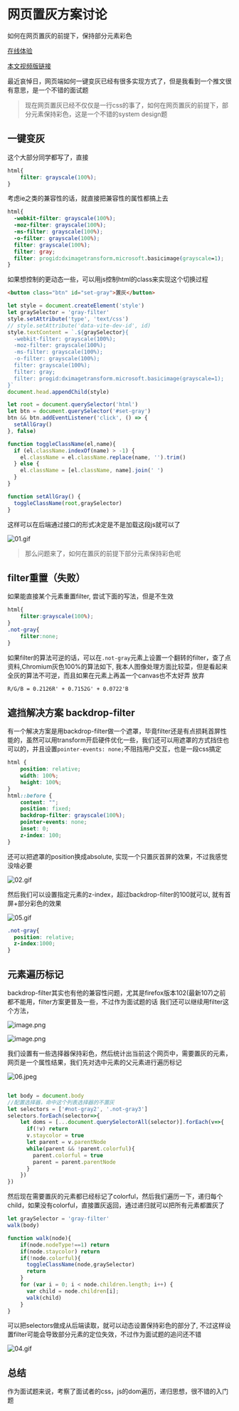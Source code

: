 # 网页置灰方案讨论

如何在网页置灰的前提下，保持部分元素彩色

[在线体验](https://shengxinjing.cn/gray.html)

[本文视频版链接](https://www.bilibili.com/video/BV14g411H7Ad/)

最近哀悼日，网页端如何一键变灰已经有很多实现方式了，但是我看到一个推文很有意思，是一个不错的面试题

> 现在网页置灰已经不仅仅是一行css的事了，如何在网页置灰的前提下，部分元素保持彩色，这是一个不错的system design题

## 一键变灰

这个大部分同学都写了，直接
```css
html{
    filter: grayscale(100%);
}
```
考虑ie之类的兼容性的话，就直接把兼容性的属性都搞上去
```css
html{
  -webkit-filter: grayscale(100%);
  -moz-filter: grayscale(100%);
  -ms-filter: grayscale(100%);
  -o-filter: grayscale(100%);
  filter: grayscale(100%);
  filter: gray;
  filter: progid:dximagetransform.microsoft.basicimage(grayscale=1);
}
```

如果想控制的更动态一些，可以用js控制html的class来实现这个切换过程

```html
<button class="btn" id="set-gray">置灰</button>
```

```javascript
let style = document.createElement('style')
let graySelector = 'gray-filter'
style.setAttribute('type', 'text/css')
// style.setAttribute('data-vite-dev-id', id)
style.textContent = `.${graySelector}{
  -webkit-filter: grayscale(100%);
  -moz-filter: grayscale(100%);
  -ms-filter: grayscale(100%);
  -o-filter: grayscale(100%);
  filter: grayscale(100%);
  filter: gray;
  filter: progid:dximagetransform.microsoft.basicimage(grayscale=1);
}`
document.head.appendChild(style)

let root = document.querySelector('html')
let btn = document.querySelector('#set-gray')
btn && btn.addEventListener('click', () => {
  setAllGray()
}, false)

function toggleClassName(el,name){
  if (el.className.indexOf(name) > -1) {
    el.className = el.className.replace(name, '').trim()
  } else {
    el.className = [el.className, name].join(' ')
  }
}

function setAllGray() {
  toggleClassName(root,graySelector)
}

```
这样可以在后端通过接口的形式决定是不是加载这段js就可以了  


![01.gif](https://p3-juejin.byteimg.com/tos-cn-i-k3u1fbpfcp/71936e0bca774644a7eb24af5b4cd84d~tplv-k3u1fbpfcp-watermark.image?)

> 那么问题来了，如何在置灰的前提下部分元素保持彩色呢



## filter重置（失败）
如果能直接某个元素重置filter, 尝试下面的写法，但是不生效

```css
html{
    filter:grayscale(100%);
}
.not-gray{
    filter:none;
}
```

如果filter的算法可逆的话，可以在`.not-gray`元素上设置一个翻转的filter，查了点资料,Chromium灰色100%的算法如下, 我本人图像处理方面比较菜，但是看起来全灰的算法不可逆，而且如果在元素上再盖一个canvas也不太好弄 放弃

```txt
R/G/B = 0.2126R' + 0.7152G' + 0.0722'B
```


## 遮挡解决方案 backdrop-filter

有一个解决方案是用backdrop-filter做一个遮罩，毕竟filter还是有点损耗首屏性能的，虽然可以用transform开启硬件优化一些，我们还可以用遮罩的方式挡住也可以的，并且设置`pointer-events: none;`不阻挡用户交互，也是一段css搞定

```css
html {
    position: relative;
    width: 100%;
    height: 100%;
}
html::before {
    content: "";
    position: fixed;
    backdrop-filter: grayscale(100%);
    pointer-events: none;
    inset: 0;
    z-index: 100;
}
```
还可以把遮罩的position换成absolute, 实现一个只置灰首屏的效果，不过我感觉没啥必要


![02.gif](https://p3-juejin.byteimg.com/tos-cn-i-k3u1fbpfcp/4bf01e0235824086a9f9ad68fe57960c~tplv-k3u1fbpfcp-watermark.image?)

然后我们可以设置指定元素的z-index，超过backdrop-filter的100就可以, 就有首屏+部分彩色的效果

![05.gif](https://p6-juejin.byteimg.com/tos-cn-i-k3u1fbpfcp/a53bffbbd1b74260bba618ec60842164~tplv-k3u1fbpfcp-watermark.image?)

```css
.not-gray{
  position: relative;
  z-index:1000;
}
```


## 元素遍历标记

backdrop-filter其实也有他的兼容性问题，尤其是firefox版本102(最新107)之前都不能用，filter方案更普及一些，不过作为面试题的话 我们还可以继续用filter这个方法，

![image.png](https://p1-juejin.byteimg.com/tos-cn-i-k3u1fbpfcp/d92347f45b2b4768bfc8129d7292d851~tplv-k3u1fbpfcp-watermark.image?)

![image.png](https://p6-juejin.byteimg.com/tos-cn-i-k3u1fbpfcp/d61f548cf85841b7bc15e5c79e5580be~tplv-k3u1fbpfcp-watermark.image?)


我们设置有一些选择器保持彩色，然后统计出当前这个网页中，需要置灰的元素，网页是一个属性结果，我们先对选中元素的父元素进行遍历标记




![06.jpeg](https://p1-juejin.byteimg.com/tos-cn-i-k3u1fbpfcp/8466aa5236e9479297974322eab588e2~tplv-k3u1fbpfcp-watermark.image?)

```javascript

let body = document.body
//配置选择器，命中这个列表选择器的不置灰
let selectors = ['#not-gray2', '.not-gray3']
selectors.forEach(selector=>{
    let doms = [...document.querySelectorAll(selector)].forEach(v=>{
      if(!v) return 
      v.staycolor = true
      let parent = v.parentNode
      while(parent && !parent.colorful){
        parent.colorful = true
        parent = parent.parentNode
      }
    })
})

```

然后现在需要置灰的元素都已经标记了colorful，然后我们遍历一下，递归每个child，如果没有colorful，直接置灰返回，通过递归就可以把所有元素都置灰了

```js
let graySelector = 'gray-filter'
walk(body)

function walk(node){
    if(node.nodeType!==1) return 
    if(node.staycolor) return 
    if(!node.colorful){
      toggleClassName(node,graySelector)
      return
    }
    for (var i = 0; i < node.children.length; i++) {  
      var child = node.children[i]; 
      walk(child)
    }  
}
```

可以把selectors做成从后端读取，就可以动态设置保持彩色的部分了, 不过这样设置filter可能会导致部分元素的定位失效，不过作为面试题的追问还不错

![04.gif](https://p6-juejin.byteimg.com/tos-cn-i-k3u1fbpfcp/f7a2de7d0ecc45b88000a98c95422af2~tplv-k3u1fbpfcp-watermark.image?)

## 总结
作为面试题来说，考察了面试者的css，js的dom遍历，递归思想，很不错的入门题
